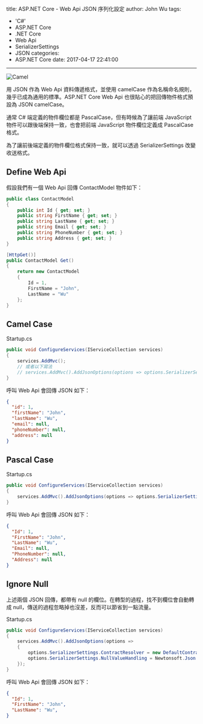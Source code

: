 title: ASP.NET Core - Web Api JSON 序列化設定
author: John Wu
tags:
  - 'C#'
  - ASP.NET Core
  - .NET Core
  - Web Api
  - SerializerSettings
  - JSON
categories:
  - ASP.NET Core
date: 2017-04-17 22:41:00
---
![Camel](/images/pasted-59.png)

用 JSON 作為 Web Api 資料傳遞格式，並使用 camelCase 作為名稱命名規則，幾乎已成為通用的標準。ASP.NET Core Web Api 也很貼心的把回傳物件格式預設為 JSON camelCase。  

通常 C# 端定義的物件欄位都是 PascalCase，但有時候為了讓前端 JavaScript 物件可以跟後端保持一致，也會把前端 JavaScript 物件欄位定義成 PascalCase 格式。  

為了讓前後端定義的物件欄位格式保持一致，就可以透過 SerializerSettings 改變收送格式。

<!-- more -->

## Define Web Api

假設我們有一個 Web Api 回傳 ContactModel 物件如下：
```cs
public class ContactModel
{
    public int Id { get; set; }
    public string FirstName { get; set; }
    public string LastName { get; set; }
    public string Email { get; set; }
    public string PhoneNumber { get; set; }
    public string Address { get; set; }
}

[HttpGet()]
public ContactModel Get()
{
	return new ContactModel
	{
		Id = 1,
		FirstName = "John",
		LastName = "Wu"
	};
}
```

## Camel Case

Startup.cs
```cs
public void ConfigureServices(IServiceCollection services)
{
	services.AddMvc();
	// 或者以下寫法
	// services.AddMvc().AddJsonOptions(options => options.SerializerSettings.ContractResolver = new CamelCasePropertyNamesContractResolver());
}
```

呼叫 Web Api 會回傳 JSON 如下：
```json
{
  "id": 1,
  "firstName": "John",
  "lastName": "Wu",
  "email": null,
  "phoneNumber": null,
  "address": null
}
```


## Pascal Case

Startup.cs
```cs
public void ConfigureServices(IServiceCollection services)
{
	services.AddMvc().AddJsonOptions(options => options.SerializerSettings.ContractResolver = new DefaultContractResolver());
}
```

呼叫 Web Api 會回傳 JSON 如下：
```json
{
  "Id": 1,
  "FirstName": "John",
  "LastName": "Wu",
  "Email": null,
  "PhoneNumber": null,
  "Address": null
}
```

## Ignore Null

上述兩個 JSON 回傳，都帶有 null 的欄位。在轉型的過程，找不到欄位會自動轉成 null，傳送的過程忽略掉也沒差，反而可以節省到一點流量。

Startup.cs
```cs
public void ConfigureServices(IServiceCollection services)
{
	services.AddMvc().AddJsonOptions(options =>
	{
		options.SerializerSettings.ContractResolver = new DefaultContractResolver();
		options.SerializerSettings.NullValueHandling = Newtonsoft.Json.NullValueHandling.Ignore;
	});
}
```

呼叫 Web Api 會回傳 JSON 如下：
```json
{
  "Id": 1,
  "FirstName": "John",
  "LastName": "Wu",
}
```